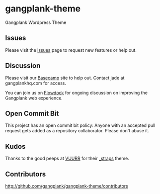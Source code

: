 gangplank-theme
===============

Gangplank Wordpress Theme

Issues
------

Please visit the [issues](https://github.com/gangplank/gangplank-theme/issues) page to request new features or help out.

Discussion
----------

Please visit our [Basecamp](https://gangplank.basecamphq.com/projects/11071561-gangplank-website/log) site to help out. Contact jade at gangplankhq.com for access.

You can join us on [Flowdock](https://integrum.flowdock.com/invitations/6525d90a026d03425b8ebbf3cc3e0477a02c125b-gp-website) for ongoing discussion on improving the Gangplank web experience.

Open Commit Bit
---------------

This project has an open commit bit policy: Anyone with an accepted pull request gets added as a repository collaborator. Please don't abuse it.


Kudos
------

Thanks to the good peeps at [VUURR](http://vuurr.com) for their [_straps](https://github.com/VUURR/_straps) theme.

Contributors
------------

http://github.com/gangplank/gangplank-theme/contributors
